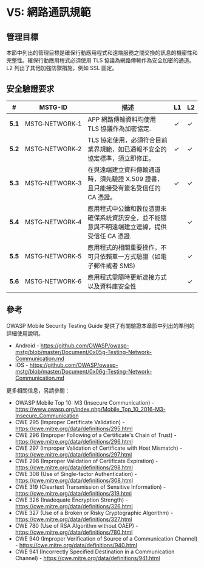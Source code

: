 # V5: 網路通訊規範

## 管理目標

本節中列出的管理目標是確保行動應用程式和遠端服務之間交換的訊息的機密性和完整性。確保行動應用程式必須使用 TLS 協議為網路傳輸作為安全加密的通道。L2 列出了其他加強防禦措施，例如 SSL 固定。

## 安全驗證要求

| # | MSTG-ID | 描述 | L1 | L2 |
| --- | --- | --- | --- | --- |
| **5.1** | MSTG‑NETWORK‑1 | APP 網路傳輸資料均使用 TLS 協議作為加密協定. | ✓ | ✓ |
| **5.2** | MSTG‑NETWORK‑2 | TLS 協定使用，必須符合目前業界規範，如已通報不安全的協定標準，須立即修正。 | ✓ | ✓ |
| **5.3** | MSTG‑NETWORK‑3 | 在與遠端建立資料傳輸通道時，須先驗證 X.509 證書，且只能接受有簽名受信任的 CA 憑證。 | ✓ | ✓ |
| **5.4** | MSTG‑NETWORK‑4 | 應用程式中公鑰和數位憑證來確保系統資訊安全，並不能隨意與不明遠端建立連線，提供受信任 CA 憑證. |   | ✓ |
| **5.5** | MSTG‑NETWORK‑5 | 應用程式的相關重要操作，不可只依賴單一方式驗證（如電子郵件或者 SMS) |  | ✓ |
| **5.6** | MSTG‑NETWORK‑6 | 應用程式需隨時更新連接方式以及資料庫安全性 |  | ✓ |

## 參考

OWASP Mobile Security Testing Guide 提供了有關驗證本章節中列出的準則的詳細使用說明。

- Android - <https://github.com/OWASP/owasp-mstg/blob/master/Document/0x05g-Testing-Network-Communication.md>
- iOS - <https://github.com/OWASP/owasp-mstg/blob/master/Document/0x06g-Testing-Network-Communication.md>

更多相關信息，另請參閱：

- OWASP Mobile Top 10: M3 (Insecure Communication) - <https://www.owasp.org/index.php/Mobile_Top_10_2016-M3-Insecure_Communication>
- CWE 295 (Improper Certificate Validation) - <https://cwe.mitre.org/data/definitions/295.html>
- CWE 296 (Improper Following of a Certificate's Chain of Trust) - <https://cwe.mitre.org/data/definitions/296.html>
- CWE 297 (Improper Validation of Certificate with Host Mismatch) - <https://cwe.mitre.org/data/definitions/297.html>
- CWE 298 (Improper Validation of Certificate Expiration) - <https://cwe.mitre.org/data/definitions/298.html>
- CWE 308 (Use of Single-factor Authentication) - <https://cwe.mitre.org/data/definitions/308.html>
- CWE 319 (Cleartext Transmission of Sensitive Information) - <https://cwe.mitre.org/data/definitions/319.html>
- CWE 326 (Inadequate Encryption Strength) - <https://cwe.mitre.org/data/definitions/326.html>
- CWE 327 (Use of a Broken or Risky Cryptographic Algorithm) - <https://cwe.mitre.org/data/definitions/327.html>
- CWE 780 (Use of RSA Algorithm without OAEP) - <https://cwe.mitre.org/data/definitions/780.html>
- CWE 940 (Improper Verification of Source of a Communication Channel) - <https://cwe.mitre.org/data/definitions/940.html>
- CWE 941 (Incorrectly Specified Destination in a Communication Channel) - <https://cwe.mitre.org/data/definitions/941.html>
